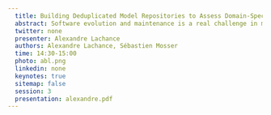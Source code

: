 ```yaml
---
  title: Building Deduplicated Model Repositories to Assess Domain-Specific Languages Evolution
  abstract: Software evolution and maintenance is a real challenge in modern software engineering. In the context of model-driven development, which heavily rely on interconnected (meta-)models, tools and generators, the evolution of both models and/or their associated meta-models is a tricky task. Such a problem also appears in language engineering, when evolving the language (its grammar, its semantic) needs to stay aligned with the existing models that already exist. In this paper, we explore how techniques inspired by repository mining can help a model designer/language engineer to build a deduplicated dataset of existing models available on open source repository. Deduplication is essential to ensure the evolution made on the metamodel/language can be efficiently assessed. We apply the method to the P4 language, an industrial domain-specific language (Intel, Linux foundation) used to model software defined network.
  twitter: none
  presenter: Alexandre Lachance
  authors: Alexandre Lachance, Sébastien Mosser
  time: 14:30-15:00
  photo: abl.png
  linkedin: none
  keynotes: true
  sitemap: false
  session: 3
  presentation: alexandre.pdf
---
```

